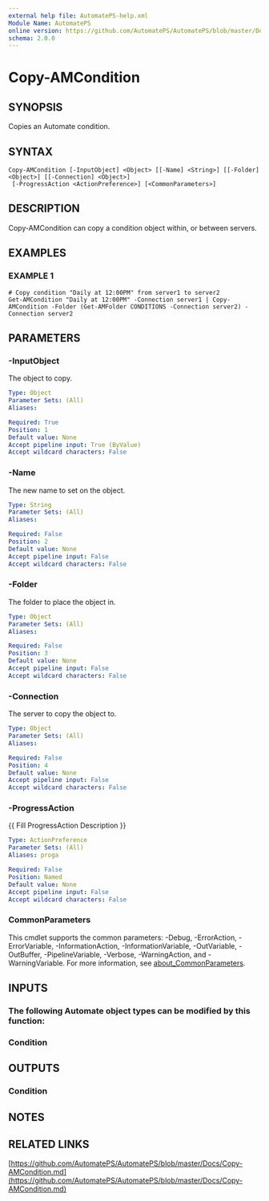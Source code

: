 ```yaml
---
external help file: AutomatePS-help.xml
Module Name: AutomatePS
online version: https://github.com/AutomatePS/AutomatePS/blob/master/Docs/Copy-AMCondition.md
schema: 2.0.0
---
```


# Copy-AMCondition

## SYNOPSIS
Copies an Automate condition.

## SYNTAX

```
Copy-AMCondition [-InputObject] <Object> [[-Name] <String>] [[-Folder] <Object>] [[-Connection] <Object>]
 [-ProgressAction <ActionPreference>] [<CommonParameters>]
```

## DESCRIPTION
Copy-AMCondition can copy a condition object within, or between servers.

## EXAMPLES

### EXAMPLE 1
```
# Copy condition "Daily at 12:00PM" from server1 to server2
Get-AMCondition "Daily at 12:00PM" -Connection server1 | Copy-AMCondition -Folder (Get-AMFolder CONDITIONS -Connection server2) -Connection server2
```

## PARAMETERS

### -InputObject
The object to copy.

```yaml
Type: Object
Parameter Sets: (All)
Aliases:

Required: True
Position: 1
Default value: None
Accept pipeline input: True (ByValue)
Accept wildcard characters: False
```

### -Name
The new name to set on the object.

```yaml
Type: String
Parameter Sets: (All)
Aliases:

Required: False
Position: 2
Default value: None
Accept pipeline input: False
Accept wildcard characters: False
```

### -Folder
The folder to place the object in.

```yaml
Type: Object
Parameter Sets: (All)
Aliases:

Required: False
Position: 3
Default value: None
Accept pipeline input: False
Accept wildcard characters: False
```

### -Connection
The server to copy the object to.

```yaml
Type: Object
Parameter Sets: (All)
Aliases:

Required: False
Position: 4
Default value: None
Accept pipeline input: False
Accept wildcard characters: False
```

### -ProgressAction
{{ Fill ProgressAction Description }}

```yaml
Type: ActionPreference
Parameter Sets: (All)
Aliases: proga

Required: False
Position: Named
Default value: None
Accept pipeline input: False
Accept wildcard characters: False
```

### CommonParameters
This cmdlet supports the common parameters: -Debug, -ErrorAction, -ErrorVariable, -InformationAction, -InformationVariable, -OutVariable, -OutBuffer, -PipelineVariable, -Verbose, -WarningAction, and -WarningVariable. For more information, see [about_CommonParameters](http://go.microsoft.com/fwlink/?LinkID=113216).

## INPUTS

### The following Automate object types can be modified by this function:
### Condition
## OUTPUTS

### Condition
## NOTES

## RELATED LINKS

[https://github.com/AutomatePS/AutomatePS/blob/master/Docs/Copy-AMCondition.md](https://github.com/AutomatePS/AutomatePS/blob/master/Docs/Copy-AMCondition.md)

